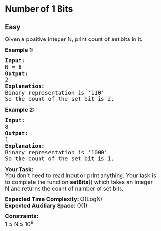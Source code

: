 # Number of 1 Bits
## Easy
<div class="problems_problem_content__Xm_eO" style="user-select: auto;"><p style="user-select: auto;"><span style="font-size: 18px; user-select: auto;">Given a positive integer N, print count of set bits in it.&nbsp;</span></p>

<p style="user-select: auto;"><strong style="user-select: auto;"><span style="font-size: 18px; user-select: auto;">Example 1:</span></strong></p>

<pre style="user-select: auto;"><span style="font-size: 18px; user-select: auto;"><strong style="user-select: auto;">Input:</strong>
N = 6</span>
<span style="font-size: 18px; user-select: auto;"><strong style="user-select: auto;">Output:</strong>
2</span>
<span style="font-size: 18px; user-select: auto;"><strong style="user-select: auto;">Explanation:</strong>
Binary representation is '110' 
So the count of the set bit is 2.</span></pre>

<p style="user-select: auto;"><strong style="user-select: auto;"><span style="font-size: 18px; user-select: auto;">Example 2:</span></strong></p>

<pre style="user-select: auto;"><span style="font-size: 18px; user-select: auto;"><strong style="user-select: auto;">Input:</strong>
8</span>
<span style="font-size: 18px; user-select: auto;"><strong style="user-select: auto;">Output:</strong>
1</span>
<span style="font-size: 18px; user-select: auto;"><strong style="user-select: auto;">Explanation:</strong>
Binary representation is '1000' 
So the count of the set bit is 1.</span></pre>

<p style="user-select: auto;"><span style="font-size: 18px; user-select: auto;"><strong style="user-select: auto;">Your Task:</strong>&nbsp;&nbsp;<br style="user-select: auto;">
You don't need to read input or print anything. Your task is to complete the function <strong style="user-select: auto;">setBits</strong>()&nbsp;which takes an Integer N&nbsp;and returns the count of number of set bits.</span></p>

<p style="user-select: auto;"><span style="font-size: 18px; user-select: auto;"><strong style="user-select: auto;">Expected Time Complexity:</strong> O(LogN)<br style="user-select: auto;">
<strong style="user-select: auto;">Expected Auxiliary Space:</strong> O(1)</span></p>

<p style="user-select: auto;"><span style="font-size: 18px; user-select: auto;"><strong style="user-select: auto;">Constraints:</strong><br style="user-select: auto;">
1 ≤ N ≤ 10<sup style="user-select: auto;">9</sup></span></p>
</div>